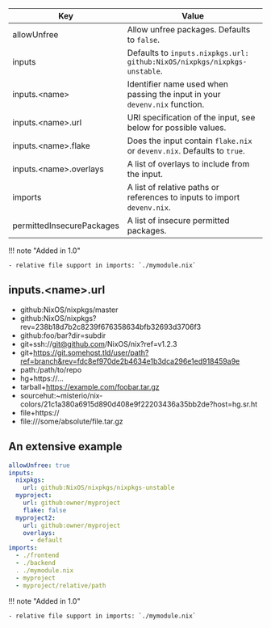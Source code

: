 
| Key                          | Value                                                                         |
| ---------------------------- | ----------------------------------------------------------------------------- |
| allowUnfree                  | Allow unfree packages. Defaults to `false`.                                   |
| inputs                       | Defaults to `inputs.nixpkgs.url: github:NixOS/nixpkgs/nixpkgs-unstable`.      |
| inputs.&lt;name&gt;          | Identifier name used when passing the input in your ``devenv.nix`` function.  |
| inputs.&lt;name&gt;.url      | URI specification of the input, see below for possible values.                |
| inputs.&lt;name&gt;.flake    | Does the input contain ``flake.nix`` or ``devenv.nix``. Defaults to ``true``. |
| inputs.&lt;name&gt;.overlays | A list of overlays to include from the input.                                 |
| imports                      | A list of relative paths or references to inputs to import ``devenv.nix``.    |
| permittedInsecurePackages    | A list of insecure permitted packages.                                        |

!!! note "Added in 1.0"

    - relative file support in imports: `./mymodule.nix`

## inputs.&lt;name&gt;.url

- github:NixOS/nixpkgs/master
- github:NixOS/nixpkgs?rev=238b18d7b2c8239f676358634bfb32693d3706f3
- github:foo/bar?dir=subdir
- git+ssh://git@github.com/NixOS/nix?ref=v1.2.3
- git+https://git.somehost.tld/user/path?ref=branch&rev=fdc8ef970de2b4634e1b3dca296e1ed918459a9e
- path:/path/to/repo
- hg+https://...
- tarball+https://example.com/foobar.tar.gz
- sourcehut:~misterio/nix-colors/21c1a380a6915d890d408e9f22203436a35bb2de?host=hg.sr.ht
- file+https://
- file:///some/absolute/file.tar.gz

## An extensive example

```yaml
allowUnfree: true
inputs:
  nixpkgs:
    url: github:NixOS/nixpkgs/nixpkgs-unstable
  myproject:
    url: github:owner/myproject
    flake: false
  myproject2:
    url: github:owner/myproject
    overlays:
      - default
imports:
  - ./frontend
  - ./backend
  . ./mymodule.nix
  - myproject
  - myproject/relative/path
```

!!! note "Added in 1.0"

    - relative file support in imports: `./mymodule.nix`
